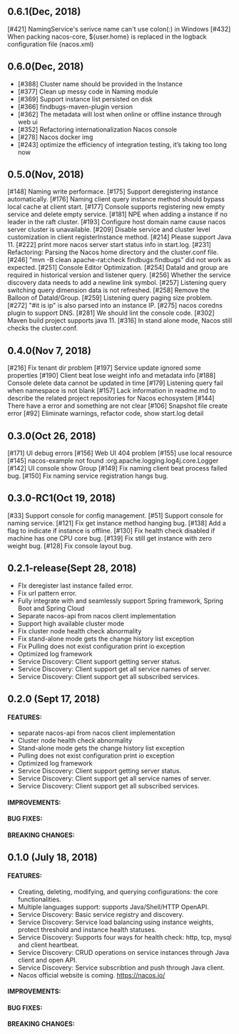 ## 0.6.1(Dec, 2018)

[#421] NamingService's serivce name can't use colon(:) in Windows
[#432] When packing nacos-core, ${user.home} is replaced in the logback configuration file (nacos.xml)

## 0.6.0(Dec, 2018)

* [#388] Cluster name should be provided in the Instance
* [#377] Clean up messy code in Naming module
* [#369] Support instance list persisted on disk
* [#366] findbugs-maven-plugin version
* [#362] The metadata will lost when online or offline instance through web ui
* [#352] Refactoring internationalization Nacos console
* [#278] Nacos docker img
* [#243] optimize the efficiency of integration testing, it’s taking too long now

## 0.5.0(Nov, 2018)

[#148] Naming write performace.
[#175] Support deregistering instance automatically.
[#176] Naming client query instance method should bypass local cache at client start.
[#177] Console supports registering new empty service and delete empty service.
[#181] NPE when adding a instance if no leader in the raft cluster.
[#193] Configure host domain name cause nacos server cluster is unavailable.
[#209] Disable service and cluster level customization in client registerInstance method.
[#214] Please support Java 11.
[#222] print more nacos server start status info in start.log.
[#231] Refactoring: Parsing the Nacos home directory and the cluster.conf file.
[#246] "mvn -B clean apache-rat:check findbugs:findbugs" did not work as expected.
[#251] Console Editor Optimization.
[#254] DataId and group are required in historical version and listener query.
[#256] Whether the service discovery data needs to add a newline link symbol.
[#257] Listening query switching query dimension data is not refreshed.
[#258] Remove the Balloon of DataId/Group.
[#259] Listening query paging size problem.
[#272] "#it is ip" is also parsed into an instance IP.
[#275] nacos coredns plugin to support DNS.
[#281] We should lint the console code.
[#302] Maven build project supports java 11.
[#316] In stand alone mode, Nacos still checks the cluster.conf.

## 0.4.0(Nov 7, 2018)

[#216] Fix tenant dir problem
[#197] Service update ignored some properties
[#190] Client beat lose weight info and metadata info
[#188] Console delete data cannot be updated in time
[#179] Listening query fail when namespace is not blank
[#157] Lack information in readme.md to describe the related project repositories for Nacos echosystem
[#144] There have a error and something are not clear
[#106] Snapshot file create error
[#92] Eliminate warnings, refactor code, show start.log detail


## 0.3.0(Oct 26, 2018)

[#171] UI debug errors
[#156] Web UI 404 problem
[#155] use local resource
[#145] nacos-example not found :org.apache.logging.log4j.core.Logger
[#142] UI console show Group
[#149] Fix naming client beat process failed bug.
[#150] Fix naming service registration hangs bug.

## 0.3.0-RC1(Oct 19, 2018)

[#33] Support console for config management.
[#51] Support console for naming service.
[#121] Fix get instance method hanging bug.
[#138] Add a flag to indicate if instance is offline.
[#130] Fix health check disabled if machine has one CPU core bug.
[#139] Fix still get instance with zero weight bug.
[#128] Fix console layout bug.



## 0.2.1-release(Sept 28, 2018)

* FIx deregister last instance failed error.
* Fix url pattern error.
* Fully integrate with and seamlessly support Spring framework, Spring Boot and Spring Cloud
* Separate nacos-api from nacos client implementation
* Support high available cluster mode
* Fix cluster node health check abnormality
* Fix stand-alone mode gets the change history list exception
* Fix Pulling does not exist configuration print io exception
* Optimized log framework
* Service Discovery: Client support getting server status.
* Service Discovery: Client support get all service names of server.
* Service Discovery: Client support get all subscribed services.

## 0.2.0 (Sept 17, 2018)

#### FEATURES:

* separate nacos-api from nacos client implementation
* Cluster node health check abnormality
* Stand-alone mode gets the change history list exception
* Pulling does not exist configuration print io exception
* Optimized log framework
* Service Discovery: Client support getting server status.
* Service Discovery: Client support get all service names of server.
* Service Discovery: Client support get all subscribed services.


#### IMPROVEMENTS:

#### BUG FIXES:

#### BREAKING CHANGES:



## 0.1.0 (July 18, 2018)

#### FEATURES:

* Creating, deleting, modifying, and querying configurations: the core functionalities.
* Multiple languages support: supports Java/Shell/HTTP OpenAPI.
* Service Discovery: Basic service registry and discovery.
* Service Discovery: Service load balancing using instance weights, protect threshold and instance health statuses.
* Service Discovery: Supports four ways for health check: http, tcp, mysql and client heartbeat.
* Service Discovery: CRUD operations on service instances through Java client and open API.
* Service Discovery: Service subscribtion and push through Java client.
* Nacos official website is coming. https://nacos.io/



#### IMPROVEMENTS:

#### BUG FIXES:

#### BREAKING CHANGES:
